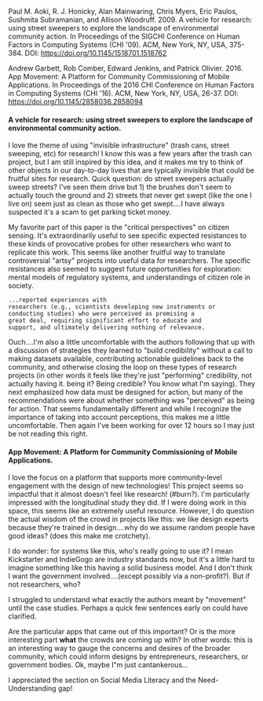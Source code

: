 Paul M. Aoki, R. J. Honicky, Alan Mainwaring, Chris Myers, Eric Paulos, Sushmita Subramanian, and Allison Woodruff. 2009. A vehicle for research: using street sweepers to explore the landscape of environmental community action. In Proceedings of the SIGCHI Conference on Human Factors in Computing Systems (CHI '09). ACM, New York, NY, USA, 375-384. DOI: https://doi.org/10.1145/1518701.1518762 

Andrew Garbett, Rob Comber, Edward Jenkins, and Patrick Olivier. 2016. App Movement: A Platform for Community Commissioning of Mobile Applications. In Proceedings of the 2016 CHI Conference on Human Factors in Computing Systems (CHI '16). ACM, New York, NY, USA, 26-37. DOI:  https://doi.org/10.1145/2858036.2858094

#### A vehicle for research: using street sweepers to explore the landscape of environmental community action.

I love the theme of using "invisible infrastructure" (trash cans, street sweeping, etc) for research! I know this was a few years after the trash can project, but I am still inspired by this idea, and it makes me try to think of other objects in our day-to-day lives that are typically invisible that could be fruitful sites for research. Quick question: do street sweepers actually sweep streets? I've seen them drive but 1) the brushes don't seem to actually touch the ground and 2) streets that never get swept (like the one I live on) seem just as clean as those who get swept....I have always suspected it's a scam to get parking ticket money.

My favorite part of this paper is the "critical perspectives" on citizen sensing. It's extraordinarily useful to see specific expected resistances to these kinds of provocative probes for other researchers who want to replicate this work. This seems like another fruitful way to translate controversial "artsy" projects into useful data for researchers. The specific resistances also seemed to suggest future opportunities for exploration: mental models of regulatory systems, and understandings of citizen role in society.

```
...reported experiences with
researchers (e.g., scientists developing new instruments or
conducting studies) who were perceived as promising a
great deal, requiring significant effort to educate and
support, and ultimately delivering nothing of relevance.
```

Ouch....I'm also a little uncomfortable with the authors following that up with a discussion of strategies they learned to "build credibility" without a call to making datasets available, contributing actionable guidelines back to the community, and otherwise closing the loop on these types of research projects (in other words it feels like they're just "performing" credibility, not actually having it. being it? Being credible? You know what I'm saying). They next emphasized how data must be designed for action, but many of the recommendations were about whether something was "perceived" as being for action. That seems fundamentally different and while I recognize the importance of taking into account perceptions, this makes me a little uncomfortable. Then again I've been working for over 12 hours so I may just be not reading this right. 

#### App Movement: A Platform for Community Commissioning of Mobile Applications.

I love the focus on a platform that supports more community-level engagement with the design of new technologies! This project seems so impactful that it almost doesn't feel like research! (#burn?). I'm particularly impressed with the longitudinal study they did. If I were doing work in this space, this seems like an extremely useful resource. However, I do question the actual wisdom of the crowd in projects like this: we like design experts because they're trained in design....why do we assume random people have good ideas? (does this make me crotchety).

I do wonder: for systems like this, who's really going to use it? I mean Kickstarter and IndieGogo are industry standards now, but it's a little hard to imagine something like this having a solid business model. And I don't think I want the government involved....(except possibly via a non-profit?). But if not researchers, who? 

I struggled to understand what exactly the authors meant by "movement" until the case studies. Perhaps a quick few sentences early on could have clarified. 

Are the particular apps that came out of this important? Or is the more interesting part **what** the crowds are coming up with? In other words: this is an interesting way to gauge the concerns and desires of the broader community, which could inform designs by entrepreneurs, researchers, or government bodies. Ok, maybe I"m just cantankerous...

I appreciated the section on Social Media Literacy and the Need-Understanding gap! 
